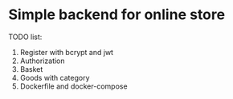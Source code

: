 # Simple backend for online store
TODO list:
1. Register with bcrypt and jwt
2. Authorization
3. Basket
4. Goods with category
5. Dockerfile and docker-compose


